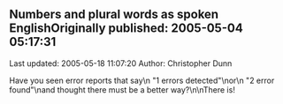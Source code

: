 ## Numbers and plural words as spoken EnglishOriginally published: 2005-05-04 05:17:31 
Last updated: 2005-05-18 11:07:20 
Author: Christopher Dunn 
 
Have you seen error reports that say\n  "1 errors detected"\nor\n  "2 error found"\nand thought there must be a better way?\n\nThere is!